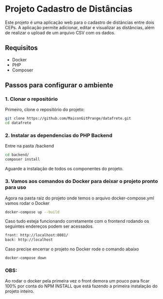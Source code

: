 # Projeto Cadastro de Distâncias

Este projeto é uma aplicação web para o cadastro de distâncias entre dois CEPs. A aplicação permite adicionar, editar e visualizar as distâncias, além de realizar o upload de um arquivo CSV com os dados.

## Requisitos

- Docker
- PHP
- Composer

## Passos para configurar o ambiente

### 1. Clonar o repositório

Primeiro, clone o repositório do projeto:

```sh
git clone https://github.com/MaiconGitPrange/datafrete.git
cd datafrete
```

### 2. Instalar as dependencias do PHP Backend
Entre na pasta /backend

```sh
cd backend/
composer install
```
Aguarde a instalação de todos os componentes do projeto.

### 3. Vamos aos comandos do Docker para deixar o projeto pronto para uso

Agora na pasta raiz do projeto onde temos o arquivo docker-compose.yml vamos rodar o Docker

```sh
docker-compose up --build
```
Caso tudo esteja funcionando corretamente com o frontend rodando os seguintes endereços podem ser acessados.

```sh
front: http://localhost:8081/
back: http://localhost
```

Caso precise encerrar o projeto no Docker rode o comando abaixo

```sh
docker-compose down
```

### OBS:

Ao rodar o docker pela primeira vez o front demora um pouco para ficar 100% por conta do NPM INSTALL que está fazendo a primeira instalação do projeto inteiro.
